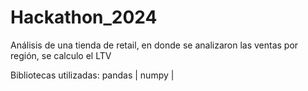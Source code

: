 # Hackathon_2024
Análisis de una tienda de retail, en donde se analizaron las ventas por región, se calculo el LTV

Bibliotecas utilizadas:
pandas | numpy |
